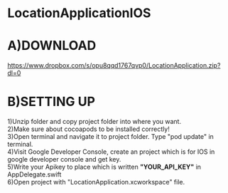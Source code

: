 # LocationApplicationIOS

<h1><b>A)DOWNLOAD</b></h1>

  https://www.dropbox.com/s/opu8qqd1767qvp0/LocationApplication.zip?dl=0

<h1><b>B)SETTING UP</b></h1>

  1)Unzip folder and copy project folder into where you want.<br>
  2)Make sure about cocoapods to be installed correctly!<br>
  3)Open terminal and navigate it to project folder. Type "pod update" in terminal.<br>
  4)Visit Google Developer Console, create an project which is for IOS in google developer console and get key.<br>
  5)Write your Apikey to place which is written <b>"YOUR_API_KEY"</b> in AppDelegate.swift<br>
  6)Open project with "LocationApplication.xcworkspace" file.<br>

